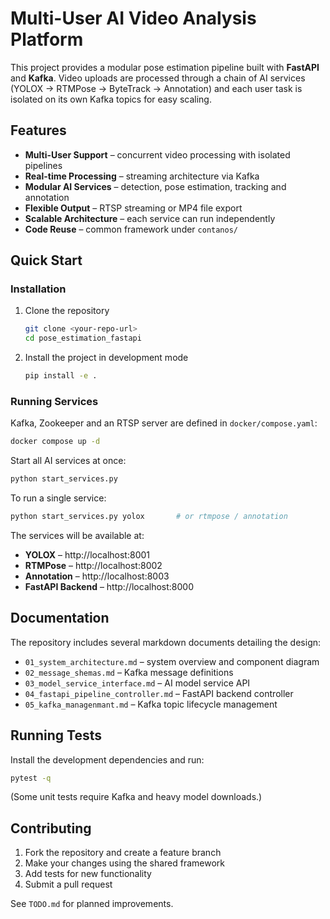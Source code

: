 # Multi-User AI Video Analysis Platform

This project provides a modular pose estimation pipeline built with **FastAPI** and **Kafka**. Video uploads are processed through a chain of AI services (YOLOX → RTMPose → ByteTrack → Annotation) and each user task is isolated on its own Kafka topics for easy scaling.

## Features

- **Multi-User Support** – concurrent video processing with isolated pipelines
- **Real-time Processing** – streaming architecture via Kafka
- **Modular AI Services** – detection, pose estimation, tracking and annotation
- **Flexible Output** – RTSP streaming or MP4 file export
- **Scalable Architecture** – each service can run independently
- **Code Reuse** – common framework under `contanos/`

## Quick Start

### Installation

1. Clone the repository
   ```bash
   git clone <your-repo-url>
   cd pose_estimation_fastapi
   ```
2. Install the project in development mode
   ```bash
   pip install -e .
   ```

### Running Services

Kafka, Zookeeper and an RTSP server are defined in `docker/compose.yaml`:

```bash
docker compose up -d
```

Start all AI services at once:

```bash
python start_services.py
```

To run a single service:

```bash
python start_services.py yolox       # or rtmpose / annotation
```

The services will be available at:

- **YOLOX** – http://localhost:8001
- **RTMPose** – http://localhost:8002
- **Annotation** – http://localhost:8003
- **FastAPI Backend** – http://localhost:8000

## Documentation

The repository includes several markdown documents detailing the design:

- `01_system_architecture.md` – system overview and component diagram
- `02_message_shemas.md` – Kafka message definitions
- `03_model_service_interface.md` – AI model service API
- `04_fastapi_pipeline_controller.md` – FastAPI backend controller
- `05_kafka_managenmant.md` – Kafka topic lifecycle management

## Running Tests

Install the development dependencies and run:

```bash
pytest -q
```

(Some unit tests require Kafka and heavy model downloads.)

## Contributing

1. Fork the repository and create a feature branch
2. Make your changes using the shared framework
3. Add tests for new functionality
4. Submit a pull request

See `TODO.md` for planned improvements.
